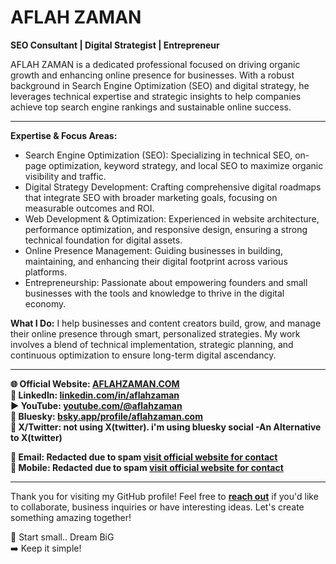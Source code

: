 # AFLAH ZAMAN  

**SEO Consultant | Digital Strategist | Entrepreneur**  


AFLAH ZAMAN is a dedicated professional focused on driving organic growth and enhancing online presence for businesses. With a robust background in Search Engine Optimization (SEO) and digital strategy, he leverages technical expertise and strategic insights to help companies achieve top search engine rankings and sustainable online success.

---

**Expertise & Focus Areas:**
- Search Engine Optimization (SEO): Specializing in technical SEO, on-page optimization, keyword strategy, and local SEO to maximize organic visibility and traffic.
- Digital Strategy Development: Crafting comprehensive digital roadmaps that integrate SEO with broader marketing goals, focusing on measurable outcomes and ROI.
- Web Development & Optimization: Experienced in website architecture, performance optimization, and responsive design, ensuring a strong technical foundation for digital assets.
- Online Presence Management: Guiding businesses in building, maintaining, and enhancing their digital footprint across various platforms.
- Entrepreneurship: Passionate about empowering founders and small businesses with the tools and knowledge to thrive in the digital economy.


**What I Do:** 
I help businesses and content creators build, grow, and manage their online presence through smart, personalized strategies. My work involves a blend of technical implementation, strategic planning, and continuous optimization to ensure long-term digital ascendancy.

---
**🌐 Official Website: [AFLAHZAMAN.COM](https://aflahzaman.com)**  
**🪪 LinkedIn: [linkedin.com/in/aflahzaman](https://www.linkedin.com/in/aflahzaman)**  
**▶️ YouTube: [youtube.com/@aflahzaman](https://www.youtube.com/@aflahzaman?sub_confirmation=1)**   
**🦋 Bluesky:  [bsky.app/profile/aflahzaman.com](https://bsky.app/profile/aflahzaman.com)**   
**🔗 X/Twitter: not using X(twitter). i'm using bluesky social -An Alternative to X(twitter)**      

**📧 Email: Redacted due to spam [visit official website for contact](https://aflahzaman.com/)**   
**📱 Mobile: Redacted due to spam [visit official website for contact](https://aflahzaman.com/)**   

---

Thank you for visiting my GitHub profile! Feel free to **[reach out](https://aflahzaman.com/)** if you'd like to collaborate, business inquiries or have interesting ideas. Let's create something amazing together!

🚀 Start small.. Dream BiG  
➡️ Keep it simple!

